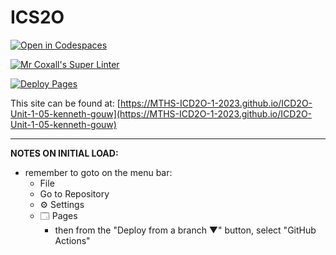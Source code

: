 # ICS2O

[![Open in Codespaces](https://classroom.github.com/assets/launch-codespace-7f7980b617ed060a017424585567c406b6ee15c891e84e1186181d67ecf80aa0.svg)](https://classroom.github.com/open-in-codespaces?assignment_repo_id=13992807)

[![Mr Coxall's Super Linter](https://github.com/MTHS-ICD2O-1-2023/ICD2O-Unit-1-05-kenneth-gouw/workflows/Mr%20Coxall's%20Super%20Linter/badge.svg)](https://github.com/MTHS-ICD2O-1-2023/ICD2O-Unit-1-05-kenneth-gouw/actions)

[![Deploy Pages](https://github.com/MTHS-ICD2O-1-2023/ICD2O-Unit-1-05-kenneth-gouw/workflows/Deploy%20Pages/badge.svg)](https://github.com/MTHS-ICD2O-1-2023/ICD2O-Unit-1-05-kenneth-gouw/actions)

This site can be found at: [https://MTHS-ICD2O-1-2023.github.io/ICD2O-Unit-1-05-kenneth-gouw](https://MTHS-ICD2O-1-2023.github.io/ICD2O-Unit-1-05-kenneth-gouw)

---

**NOTES ON INITIAL LOAD:**
- remember to goto on the menu bar:
  - File
  - Go to Repository
  - ⚙ Settings
  - 🗔 Pages
    - then from the "Deploy from a branch ▼" button, select "GitHub Actions"
